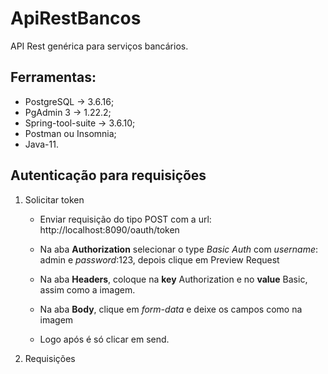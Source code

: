 # ApiRestBancos
API Rest genérica para serviços bancários.
## Ferramentas: 
- PostgreSQL -> 3.6.16; 
- PgAdmin 3 -> 1.22.2;
- Spring-tool-suite -> 3.6.10; 
- Postman ou Insomnia; 
- Java-11.
## Autenticação para requisições
1. Solicitar token
   - Enviar requisição do tipo POST com a url: http://localhost:8090/oauth/token
   - Na aba **Authorization** selecionar o type *Basic Auth* com *username*: admin e *password*:123, depois clique em Preview Request
   - Na aba **Headers**, coloque na **key** Authorization e no **value** Basic, assim como a imagem.
   - Na aba **Body**, clique em *form-data* e deixe os campos como na imagem 
   
   - Logo após é só clicar em send.
2. Requisições
